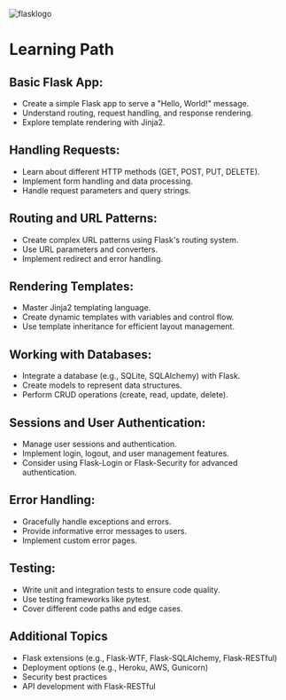 ![flasklogo](https://github.com/user-attachments/assets/d6cee225-3d2d-4316-8bf1-e02ed9029d76)
# **Learning Path** 
## Basic Flask App:

- Create a simple Flask app to serve a "Hello, World!" message.
- Understand routing, request handling, and response rendering.
- Explore template rendering with Jinja2.
## Handling Requests:

- Learn about different HTTP methods (GET, POST, PUT, DELETE).
- Implement form handling and data processing.
- Handle request parameters and query strings.
## Routing and URL Patterns:

- Create complex URL patterns using Flask's routing system.
- Use URL parameters and converters.
- Implement redirect and error handling.
## Rendering Templates:

- Master Jinja2 templating language.
- Create dynamic templates with variables and control flow.
- Use template inheritance for efficient layout management.
## Working with Databases:

- Integrate a database (e.g., SQLite, SQLAlchemy) with Flask.
- Create models to represent data structures.
- Perform CRUD operations (create, read, update, delete).
## Sessions and User Authentication:

- Manage user sessions and authentication.
- Implement login, logout, and user management features.
- Consider using Flask-Login or Flask-Security for advanced authentication.
## Error Handling:

- Gracefully handle exceptions and errors.
- Provide informative error messages to users.
- Implement custom error pages.
## Testing:

- Write unit and integration tests to ensure code quality.
- Use testing frameworks like pytest.
- Cover different code paths and edge cases.
## Additional Topics
- Flask extensions (e.g., Flask-WTF, Flask-SQLAlchemy, Flask-RESTful)
- Deployment options (e.g., Heroku, AWS, Gunicorn)
- Security best practices
- API development with Flask-RESTful

